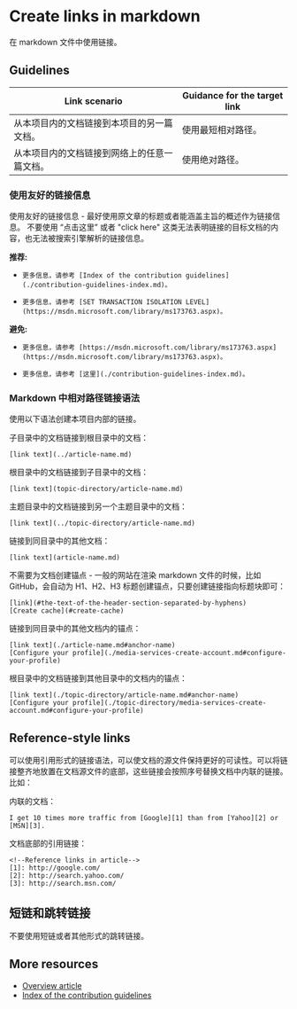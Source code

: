 # Create links in markdown

在 markdown 文件中使用链接。

## Guidelines

| Link scenario | Guidance for the target link  |
|---------------|-----------|
|从本项目内的文档链接到本项目的另一篇文档。|使用最短相对路径。|
|从本项目内的文档链接到网络上的任意一篇文档。|使用绝对路径。|

### 使用友好的链接信息

使用友好的链接信息 - 最好使用原文章的标题或者能涵盖主旨的概述作为链接信息。 不要使用 “点击这里” 或者 "click here" 这类无法表明链接的目标文档的内容，也无法被搜索引擎解析的链接信息。

**推荐:**

- `更多信息，请参考 [Index of the contribution guidelines](./contribution-guidelines-index.md)。`

- `更多信息，请参考 [SET TRANSACTION ISOLATION LEVEL](https://msdn.microsoft.com/library/ms173763.aspx)。`

**避免:**

- `更多信息，请参考 [https://msdn.microsoft.com/library/ms173763.aspx](https://msdn.microsoft.com/library/ms173763.aspx)。`

- `更多信息，请参考 [这里](./contribution-guidelines-index.md)。`

### Markdown 中相对路径链接语法

使用以下语法创建本项目内部的链接。

子目录中的文档链接到根目录中的文档：

    [link text](../article-name.md)

根目录中的文档链接到子目录中的文档： 

    [link text](topic-directory/article-name.md)

主题目录中的文档链接到另一个主题目录中的文档：

    [link text](../topic-directory/article-name.md)

链接到同目录中的其他文档：

    [link text](article-name.md)


不需要为文档创建锚点 - 一般的网站在渲染 markdown 文件的时候，比如 GitHub，会自动为 H1、H2、H3 标题创建锚点，只要创建链接指向标题块即可：

    [link](#the-text-of-the-header-section-separated-by-hyphens)
    [Create cache](#create-cache)

链接到同目录中的其他文档内的锚点：

    [link text](./article-name.md#anchor-name)
    [Configure your profile](./media-services-create-account.md#configure-your-profile)

根目录中的文档链接到其他目录中的文档内的锚点：

    [link text](./topic-directory/article-name.md#anchor-name)
    [Configure your profile](./topic-directory/media-services-create-account.md#configure-your-profile)

## Reference-style links

可以使用引用形式的链接语法，可以使文档的源文件保持更好的可读性。可以将链接整齐地放置在文档源文件的底部，这些链接会按照序号替换文档中内联的链接。比如：

内联的文档：

    I get 10 times more traffic from [Google][1] than from [Yahoo][2] or [MSN][3].

文档底部的引用链接：

    <!--Reference links in article-->
    [1]: http://google.com/
    [2]: http://search.yahoo.com/  
    [3]: http://search.msn.com/

## 短链和跳转链接

不要使用短链或者其他形式的跳转链接。

## More resources

- [Overview article](./../README.md)
- [Index of the contribution guidelines](./contribution-guidelines-index.md)
